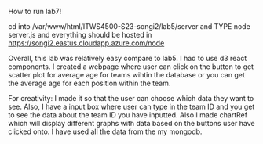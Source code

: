 How to run lab7!

cd into /var/www/html/ITWS4500-S23-songi2/lab5/server
and TYPE node server.js and everything should be hosted in https://songi2.eastus.cloudapp.azure.com/node

Overall, this lab was relatively easy compare to lab5. I had to use d3 react components. I created a webpage where user can click on the button to get scatter plot for average age for teams wihtin the database or you can get the average age for each position within the team.

For creativity: I made it so that the user can choose which data they want to see. Also, I have a input box where user can type in the team ID and you get to see the data about the team ID you have inputted. Also I made chartRef which will display different graphs with data based on the buttons user have clicked onto. I have used all the data from the my mongodb.
